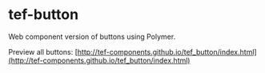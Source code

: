 # tef-button

Web component version of buttons using Polymer.

Preview all buttons: [http://tef-components.github.io/tef_button/index.html](http://tef-components.github.io/tef_button/index.html)
